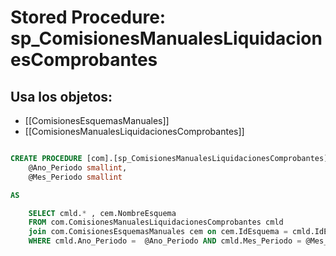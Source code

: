 # Stored Procedure: sp_ComisionesManualesLiquidacionesComprobantes

## Usa los objetos:
- [[ComisionesEsquemasManuales]]
- [[ComisionesManualesLiquidacionesComprobantes]]

```sql

CREATE PROCEDURE [com].[sp_ComisionesManualesLiquidacionesComprobantes]   
    @Ano_Periodo smallint,
	@Mes_Periodo smallint

AS   

    SELECT cmld.* , cem.NombreEsquema
    FROM com.ComisionesManualesLiquidacionesComprobantes cmld 
	join com.ComisionesEsquemasManuales cem on cem.IdEsquema = cmld.IdEsquema 
    WHERE cmld.Ano_Periodo =  @Ano_Periodo AND cmld.Mes_Periodo = @Mes_Periodo

```
